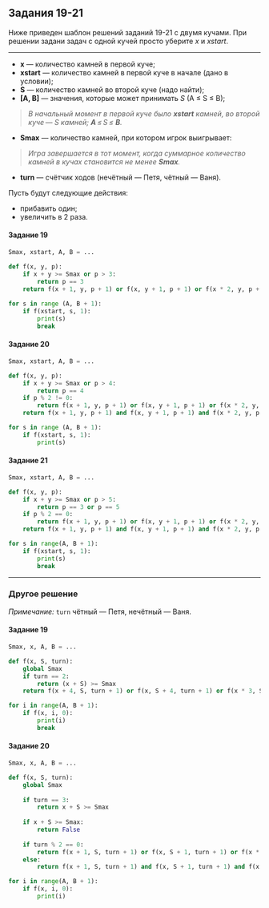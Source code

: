 ## Задания 19-21

Ниже приведен шаблон решений заданий 19-21 с двумя кучами. При решении задани задач с одной кучей просто уберите *x* и *xstart*.

---

* **x** — количество камней в первой куче;
* **xstart** — количество камней в первой куче в начале (дано в условии);
* **S** — количество камней во второй куче (надо найти);
* **[A, B]** — значения, которые может принимать *S* (A ≤ S ≤ B);
> *В на­чаль­ный мо­мент в пер­вой куче было ***xstart*** кам­ней, во вто­рой куче — S кам­ней; **A** ≤ S ≤ **B**.*
* **Smax** — количество камней, при котором игрок выигрывает:
> *Игра за­вер­ша­ет­ся в тот мо­мент, когда сум­мар­ное ко­ли­че­ство кам­ней в кучах ста­но­вит­ся не менее **Smax**.*
* **turn** — счётчик ходов (нечётный — Петя, чётный — Ваня).

Пусть будут следующие действия:
* прибавить один;
* увеличить в 2 раза.


#### Задание 19
```python
Smax, xstart, A, B = ...

def f(x, y, p):
	if x + y >= Smax or p > 3:
		return p == 3
	return f(x + 1, y, p + 1) or f(x, y + 1, p + 1) or f(x * 2, y, p + 1) or f(x, y * 2, p + 1)
	
for s in range (A, B + 1):
	if f(xstart, s, 1):
		print(s)
		break
```

#### Задание 20
```python
Smax, xstart, A, B = ...

def f(x, y, p):
	if x + y >= Smax or p > 4:
		return p == 4
	if p % 2 != 0:
		return f(x + 1, y, p + 1) or f(x, y + 1, p + 1) or f(x * 2, y, p + 1) or f(x, y * 2, p + 1)
	return f(x + 1, y, p + 1) and f(x, y + 1, p + 1) and f(x * 2, y, p + 1) and f(x, y * 2, p + 1)

for s in range (A, B + 1):
	if f(xstart, s, 1):
		print(s)
```

#### Задание 21
```python
Smax, xstart, A, B = ...

def f(x, y, p):
	if x + y >= Smax or p > 5:
		return p == 3 or p == 5
	if p % 2 == 0:
		return f(x + 1, y, p + 1) or f(x, y + 1, p + 1) or f(x * 2, y, p + 1) or f(x, y * 2, p + 1)
	return f(x + 1, y, p + 1) and f(x, y + 1, p + 1) and f(x * 2, y, p + 1) and f(x, y * 2, p + 1)

for s in range(A, B + 1):
	if f(xstart, s, 1):
		print(s)
		break
```

---

### Другое решение
*Примечание:* ``turn`` чётный — Петя, нечётный — Ваня.

#### Задание 19
```python
Smax, x, A, B = ...

def f(x, S, turn):
    global Smax
    if turn == 2:
        return (x + S) >= Smax
    return f(x + 4, S, turn + 1) or f(x, S + 4, turn + 1) or f(x * 3, S, turn + 1) or f(x, S * 3, turn + 1)

for i in range(A, B + 1):
    if f(x, i, 0):
        print(i)
        break
```

#### Задание 20
```python
Smax, x, A, B = ...

def f(x, S, turn):
    global Smax
    
    if turn == 3:
        return x + S >= Smax
    
    if x + S >= Smax:
        return False
    
    if turn % 2 == 0:
        return f(x + 1, S, turn + 1) or f(x, S + 1, turn + 1) or f(x * 2, S, turn + 1) or f(x, S * 2, turn + 1)
    else:
        return f(x + 1, S, turn + 1) and f(x, S + 1, turn + 1) and f(x * 2, S, turn + 1) and f(x, S * 2, turn + 1)

for i in range(A, B + 1):
    if f(x, i, 0):
        print(i)
